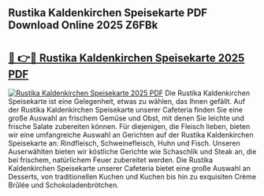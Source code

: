## Rustika Kaldenkirchen Speisekarte PDF Download Online 2025 Z6FBk

# <h2><a href="http://gc8oo11.nevu.top/?p=Rustika+Kaldenkirchen+Speisekarte">🔗 👉🔴 Rustika Kaldenkirchen Speisekarte 2025 PDF</a></h2>

[![Rustika Kaldenkirchen Speisekarte 2025 PDF](https://i.imgur.com/dBaPXMq.png)](http://gc8oo11.nevu.top/?p=Rustika+Kaldenkirchen+Speisekarte)
Die Rustika Kaldenkirchen Speisekarte ist eine Gelegenheit, etwas zu wählen, das Ihnen gefällt. Auf der Rustika Kaldenkirchen Speisekarte unserer Cafeteria finden Sie eine große Auswahl an frischem Gemüse und Obst, mit denen Sie leichte und frische Salate zubereiten können. Für diejenigen, die Fleisch lieben, bieten wir eine umfangreiche Auswahl an Gerichten auf der Rustika Kaldenkirchen Speisekarte an: Rindfleisch, Schweinefleisch, Huhn und Fisch. Unseren Auserwählten bieten wir köstliche Gerichte wie Schaschlik und Steak an, die bei frischem, natürlichem Feuer zubereitet werden. Die Rustika Kaldenkirchen Speisekarte unserer Cafeteria bietet eine große Auswahl an Desserts, von traditionellen Kuchen und Kuchen bis hin zu exquisiten Crème Brûlée und Schokoladenbrötchen.
